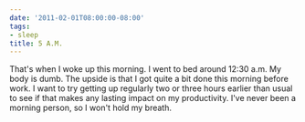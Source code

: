```yaml
---
date: '2011-02-01T08:00:00-08:00'
tags:
- sleep
title: 5 A.M.
---
```


That's when I woke up this morning. I went to bed around 12:30 a.m. My body is dumb. The upside is that I got quite a bit done this morning before work. I want to try getting up regularly two or three hours earlier than usual to see if that makes any lasting impact on my productivity. I've never been a morning person, so I won't hold my breath.
